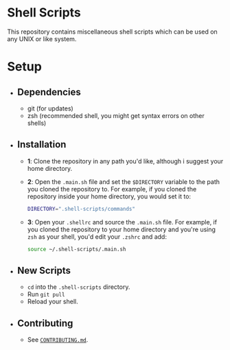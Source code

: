 # **Shell Scripts**

This repository contains miscellaneous shell scripts which can be used on any UNIX or like system.

# Setup

- ## Dependencies
    - git (for updates)
    - zsh (recommended shell, you might get syntax errors on other shells)

- ## Installation

    - **1**: Clone the repository in any path you'd like, although i suggest your home directory.
   
    - **2**: Open the `.main.sh` file and set the `$DIRECTORY` variable to the path you cloned the repository to. For example, if you cloned the repository inside your home directory, you would set it to:
        ```sh 
        DIRECTORY=".shell-scripts/commands"
        ```
   
    - **3**: Open your `.shellrc` and source the `.main.sh` file. For example, if you cloned the repository to your home directory and you're using `zsh` as your shell, you'd edit your `.zshrc` and add: 
        ```sh 
        source ~/.shell-scripts/.main.sh
        ```

- ## New Scripts

    - `cd` into the `.shell-scripts` directory.
    - Run `git pull`
    - Reload your shell.

- ## Contributing
    
    - See [`CONTRIBUTING.md`](https://github.com/Kqpa/.shell-scripts/blob/master/CONTRIBUTING.md).
